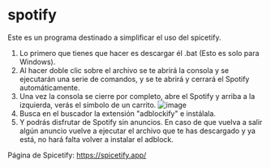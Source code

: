 # spotify
Este es un programa destinado a simplificar el uso del spicetify.

1. Lo primero que tienes que hacer es descargar él .bat (Esto es solo para Windows).
2. Al hacer doble clic sobre el archivo se te abrirá la consola y se ejecutarán una serie de comandos, y se te abrirá y cerrará el Spotify automáticamente.
3. Una vez la consola se cierre por completo, abre el Spotify y arriba a la izquierda, verás el símbolo de un carrito.
![image](https://github.com/oriolcarulla/spotify/assets/73612111/93de1161-0f2f-419f-968f-8a4fa654f54a)
4. Busca en el buscador la extensión "adblockify" e instálala.
5. Y podrás disfrutar de Spotify sin anuncios. En caso de que vuelva a salir algún anuncio vuelve a ejecutar el archivo que te has descargado y ya está, no hará falta volver a instalar el adblock.

Página de Spicetify: https://spicetify.app/ 
